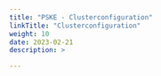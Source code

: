```yaml
---
title: "PSKE - Clusterconfiguration"
linkTitle: "Clusterconfiguration"
weight: 10
date: 2023-02-21
description: >

---
```


